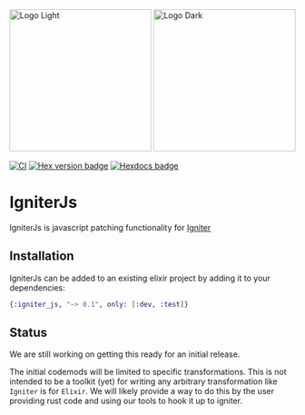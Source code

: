 <img src="https://github.com/ash-project/igniter/blob/main/logos/igniter-logo-small.png?raw=true#gh-light-mode-only" alt="Logo Light" width="250">
<img src="https://github.com/ash-project/igniter/blob/main/logos/igniter-logo-small.png?raw=true#gh-dark-mode-only" alt="Logo Dark" width="250">

[![CI](https://github.com/ash-project/igniter_js/actions/workflows/elixir.yml/badge.svg)](https://github.com/ash-project/igniter_js/actions/workflows/elixir.yml)
[![Hex version badge](https://img.shields.io/hexpm/v/igniter.svg)](https://hex.pm/packages/igniter_js)
[![Hexdocs badge](https://img.shields.io/badge/docs-hexdocs-purple)](https://hexdocs.pm/igniter_js)

# IgniterJs

IgniterJs is javascript patching functionality for [Igniter](https://hexdocs.pm/igniter)

## Installation

IgniterJs can be added to an existing elixir project by adding it to your dependencies:

```elixir
{:igniter_js, "~> 0.1", only: [:dev, :test]}
```

## Status

We are still working on getting this ready for an initial release.

The initial codemods will be limited to specific transformations. This is not intended to
be a toolkit (yet) for writing any arbitrary transformation like `Igniter` is for `Elixir`.
We will likely provide a way to do this by the user providing rust code and using our tools
to hook it up to igniter.
